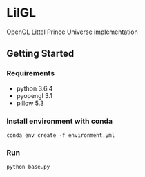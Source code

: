 # LilGL
OpenGL Littel Prince Universe implementation


## Getting Started

### Requirements
- python 3.6.4 
- pyopengl 3.1
- pillow 5.3

### Install environment with conda
```
conda env create -f environment.yml
```

### Run
```
python base.py
```
